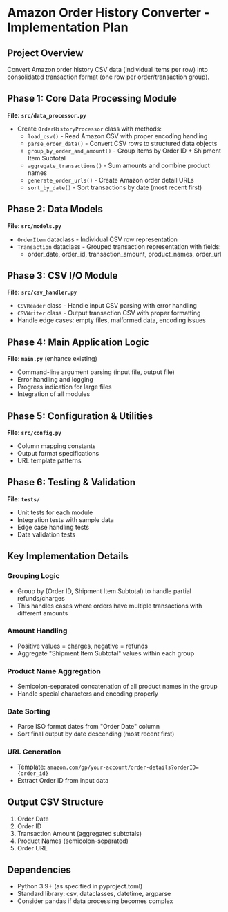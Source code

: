 # Amazon Order History Converter - Implementation Plan

## Project Overview
Convert Amazon order history CSV data (individual items per row) into consolidated transaction format (one row per order/transaction group).

## Phase 1: Core Data Processing Module
**File: `src/data_processor.py`**
- Create `OrderHistoryProcessor` class with methods:
  - `load_csv()` - Read Amazon CSV with proper encoding handling
  - `parse_order_data()` - Convert CSV rows to structured data objects
  - `group_by_order_and_amount()` - Group items by Order ID + Shipment Item Subtotal
  - `aggregate_transactions()` - Sum amounts and combine product names
  - `generate_order_urls()` - Create Amazon order detail URLs
  - `sort_by_date()` - Sort transactions by date (most recent first)

## Phase 2: Data Models
**File: `src/models.py`**
- `OrderItem` dataclass - Individual CSV row representation
- `Transaction` dataclass - Grouped transaction representation with fields:
  - order_date, order_id, transaction_amount, product_names, order_url

## Phase 3: CSV I/O Module
**File: `src/csv_handler.py`**
- `CSVReader` class - Handle input CSV parsing with error handling
- `CSVWriter` class - Output transaction CSV with proper formatting
- Handle edge cases: empty files, malformed data, encoding issues

## Phase 4: Main Application Logic
**File: `main.py`** (enhance existing)
- Command-line argument parsing (input file, output file)
- Error handling and logging
- Progress indication for large files
- Integration of all modules

## Phase 5: Configuration & Utilities
**File: `src/config.py`**
- Column mapping constants
- Output format specifications
- URL template patterns

## Phase 6: Testing & Validation
**File: `tests/`**
- Unit tests for each module
- Integration tests with sample data
- Edge case handling tests
- Data validation tests

## Key Implementation Details

### Grouping Logic
- Group by (Order ID, Shipment Item Subtotal) to handle partial refunds/charges
- This handles cases where orders have multiple transactions with different amounts

### Amount Handling
- Positive values = charges, negative = refunds
- Aggregate "Shipment Item Subtotal" values within each group

### Product Name Aggregation
- Semicolon-separated concatenation of all product names in the group
- Handle special characters and encoding properly

### Date Sorting
- Parse ISO format dates from "Order Date" column
- Sort final output by date descending (most recent first)

### URL Generation
- Template: `amazon.com/gp/your-account/order-details?orderID={order_id}`
- Extract Order ID from input data

## Output CSV Structure
1. Order Date
2. Order ID
3. Transaction Amount (aggregated subtotals)
4. Product Names (semicolon-separated)
5. Order URL

## Dependencies
- Python 3.9+ (as specified in pyproject.toml)
- Standard library: csv, dataclasses, datetime, argparse
- Consider pandas if data processing becomes complex
